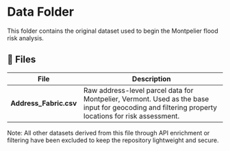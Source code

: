 # Data Folder

This folder contains the original dataset used to begin the Montpelier flood risk analysis.

## 📄 Files

| File | Description |
|------|-------------|
| **Address_Fabric.csv** | Raw address-level parcel data for Montpelier, Vermont. Used as the base input for geocoding and filtering property locations for risk assessment. |

Note: All other datasets derived from this file through API enrichment or filtering have been excluded to keep the repository lightweight and secure.
